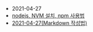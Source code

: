 - 2021-04-27
- [nodejs, NVM 설치, npm 사용법](https://digndkssud.github.io/nodejs)  
- [2021-04-27(Markdown 작성법)](https://digndkssud.github.io/markdown)
